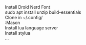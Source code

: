 Install Droid Nerd Font </br>
sudo apt install unzip build-essentials </br>
Clone in ~/.config/ </br>
:Mason </br>
Install lua language server </br>
Install stylua </br>
... </br>
